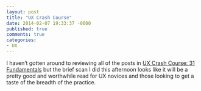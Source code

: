 ```yaml
---
layout: post
title: "UX Crash Course"
date: 2014-02-07 19:33:37 -0600
published: true
comments: true
categories: 
- UX
---
```


I haven’t gotten around to reviewing all of the posts in <a href="http://thehipperelement.com/post/75476711614/ux-crash-course-31-fundamentals">UX Crash Course: 31 Fundamentals</a> but the brief scan I did this afternoon looks like it will be a pretty good and worthwhile read for UX novices and those looking to get a taste of the breadth of the practice.

